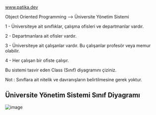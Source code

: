 www.patika.dev

Object Oriented Programming --> Üniversite Yönetim Sistemi

1 - Üniversiteye ait sınıflıklar, çalışma ofisleri ve departmanlar vardır.

2 - Departmanlara ait ofisler vardır.

3 - Üniversiteye ait çalışanlar vardır. Bu çalışanlar profesör veya memur olabilir.

4 - Her çalışan bir ofiste çalışır.

Bu sistemi tasvir eden Class (Sınıf) diyagramını çiziniz.

Not : Sınıflara ait nitelik ve davranışların belirtilmesine gerek yoktur.

 Üniversite Yönetim Sistemi Sınıf Diyagramı
----------------------------------------------------------------------------------------------------------------------------
![image](https://github.com/user-attachments/assets/d1d49819-53fb-47af-883a-ff91710c1e0e)
